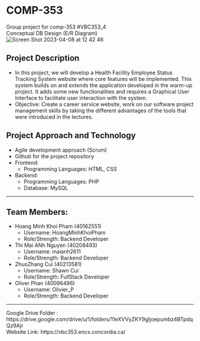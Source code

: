 # COMP-353
Group project for comp-353 #VBC353_4
</br>
Conceptual DB Design (E/R Diagram)
![Screen Shot 2023-04-08 at 12 42 46](https://user-images.githubusercontent.com/97756628/230732944-9c97c4be-c203-43c0-b64a-ab92fe837a91.png)
<h2>Project Description</h2> 
<ul>
  <li>In this project, we will develop a Health Facility Employee Status Tracking System website where core features will be implemented. This system builds on and extends the application developed in the warm-up project. It adds some new functionalities and requires a Graphical User Interface to facilitate user interaction with the system.</li>
  <li>Objective: Create a career service website, work on our software project management skills by taking the different advantages of the tools that were introduced in the lectures.</li>
</ul>

<h2>Project Approach and Technology</h2>
    <ul>
        <li>Agile development approach (Scrum)</li>
        <li>Github for the project repository</li>
        <li>Frontend: 
            <ul>
                <li>Programming Languages: HTML, CSS</li>
            </ul>
        </li>
        <li>Backend: 
            <ul>
                <li>Programming Languages: PHP</li>
                <li>Database: MySQL</li>
            </ul>
        </li>
    </ul>
<hr>

<h2>Team Members:</h2>
<ul>
    <li>Hoang Minh Khoi Pham (40162551)
        <ul>
            <li>Username: HoangMinhKhoiPham</li>
            <li>Role/Strength: Backend Developer</li>
        </ul>
    </li>
    <li>Thi Mai ANh Nguyen (40208493)
        <ul>
            <li>Username: maianh2611</li>
            <li>Role/Strength: Backend Developer</li>
        </ul>
    </li>
    <li>ZhuoZhang Cui (40213581)
        <ul>
            <li>Username: Shawn Cui</li>
            <li>Role/Strength: FullStack Developer</li>
        </ul>
    </li>
        <li>Oliver Phan (40096496)
        <ul>
            <li>Username: Olivier_P</li>
            <li>Role/Strength: Backend Developer</li>
        </ul>
    </li>
</ul>
<hr>
Google Drive Folder : https://drive.google.com/drive/u/1/folders/11eXVVyZKY9gljoepumbz4BTpdqQz9Ajr
<br/>
Website Link: https://vbc353.encs.concordia.ca/
<br/>

